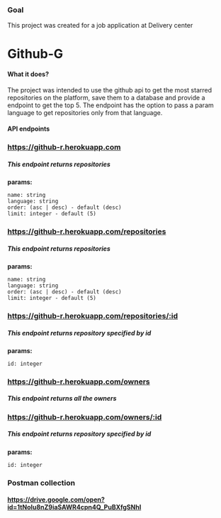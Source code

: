 ### Goal
This project was created for a job application at Delivery center


# Github-G
#### What it does?
The project was intended to use the github api to get the most starred repositories on the platform, save them to a database and provide a endpoint to get the top 5. The endpoint has the option to pass a param language to get repositories only from that language.


#### API endpoints

### https://github-r.herokuapp.com

##### This endpoint returns repositories

**params:**

    name: string
    language: string
    order: (asc | desc) - default (desc)
    limit: integer - default (5)

### https://github-r.herokuapp.com/repositories

##### This endpoint returns repositories

**params:**

    name: string
    language: string
    order: (asc | desc) - default (desc)
    limit: integer - default (5)

### https://github-r.herokuapp.com/repositories/:id

##### This endpoint returns repository specified by id

**params:**

    id: integer

### https://github-r.herokuapp.com/owners

##### This endpoint returns all the owners

### https://github-r.herokuapp.com/owners/:id

##### This endpoint returns repository specified by id

**params:**

    id: integer

### Postman collection

#### https://drive.google.com/open?id=1tNoIu8nZ9iaSAWR4cpn4Q_PuBXfgSNhI
